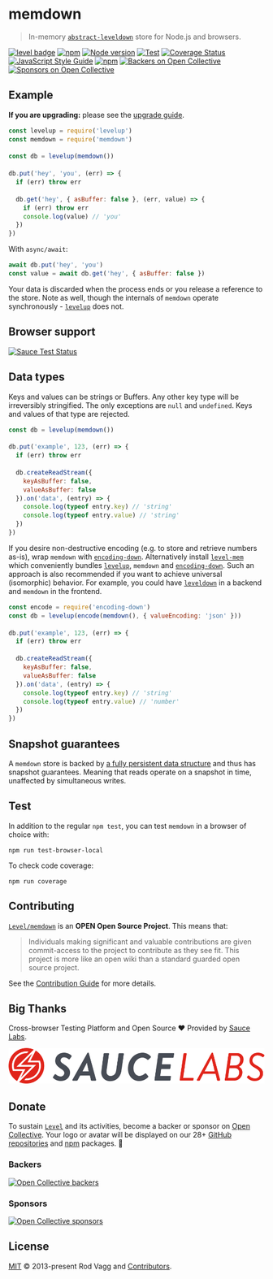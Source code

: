 # memdown

> In-memory [`abstract-leveldown`] store for Node.js and browsers.

[![level badge][level-badge]](https://github.com/Level/awesome)
[![npm](https://img.shields.io/npm/v/memdown.svg?label=&logo=npm)](https://www.npmjs.com/package/memdown)
[![Node version](https://img.shields.io/node/v/memdown.svg)](https://www.npmjs.com/package/memdown)
[![Test](https://github.com/Level/memdown/actions/workflows/test.yml/badge.svg)](https://github.com/Level/memdown/actions/workflows/test.yml)
[![Coverage Status](https://codecov.io/gh/Level/memdown/branch/master/graph/badge.svg)](https://codecov.io/gh/Level/memdown)
[![JavaScript Style Guide](https://img.shields.io/badge/code_style-standard-brightgreen.svg)](https://standardjs.com)
[![npm](https://img.shields.io/npm/dm/memdown.svg?label=dl)](https://www.npmjs.com/package/memdown)
[![Backers on Open Collective](https://opencollective.com/level/backers/badge.svg?color=orange)](#backers)
[![Sponsors on Open Collective](https://opencollective.com/level/sponsors/badge.svg?color=orange)](#sponsors)

## Example

**If you are upgrading:** please see the [upgrade guide](./UPGRADING.md).

```js
const levelup = require('levelup')
const memdown = require('memdown')

const db = levelup(memdown())

db.put('hey', 'you', (err) => {
  if (err) throw err

  db.get('hey', { asBuffer: false }, (err, value) => {
    if (err) throw err
    console.log(value) // 'you'
  })
})
```

With `async/await`:

```js
await db.put('hey', 'you')
const value = await db.get('hey', { asBuffer: false })
```

Your data is discarded when the process ends or you release a reference to the store. Note as well, though the internals of `memdown` operate synchronously - [`levelup`] does not.

## Browser support

[![Sauce Test Status](https://app.saucelabs.com/browser-matrix/level-ci.svg)](https://app.saucelabs.com/u/level-ci)

## Data types

Keys and values can be strings or Buffers. Any other key type will be irreversibly stringified. The only exceptions are `null` and `undefined`. Keys and values of that type are rejected.

```js
const db = levelup(memdown())

db.put('example', 123, (err) => {
  if (err) throw err

  db.createReadStream({
    keyAsBuffer: false,
    valueAsBuffer: false
  }).on('data', (entry) => {
    console.log(typeof entry.key) // 'string'
    console.log(typeof entry.value) // 'string'
  })
})
```

If you desire non-destructive encoding (e.g. to store and retrieve numbers as-is), wrap `memdown` with [`encoding-down`]. Alternatively install [`level-mem`] which conveniently bundles [`levelup`], `memdown` and [`encoding-down`]. Such an approach is also recommended if you want to achieve universal (isomorphic) behavior. For example, you could have [`leveldown`] in a backend and `memdown` in the frontend.

```js
const encode = require('encoding-down')
const db = levelup(encode(memdown(), { valueEncoding: 'json' }))

db.put('example', 123, (err) => {
  if (err) throw err

  db.createReadStream({
    keyAsBuffer: false,
    valueAsBuffer: false
  }).on('data', (entry) => {
    console.log(typeof entry.key) // 'string'
    console.log(typeof entry.value) // 'number'
  })
})
```

## Snapshot guarantees

A `memdown` store is backed by [a fully persistent data structure](https://www.npmjs.com/package/functional-red-black-tree) and thus has snapshot guarantees. Meaning that reads operate on a snapshot in time, unaffected by simultaneous writes.

## Test

In addition to the regular `npm test`, you can test `memdown` in a browser of choice with:

```
npm run test-browser-local
```

To check code coverage:

```
npm run coverage
```

## Contributing

[`Level/memdown`](https://github.com/Level/memdown) is an **OPEN Open Source Project**. This means that:

> Individuals making significant and valuable contributions are given commit-access to the project to contribute as they see fit. This project is more like an open wiki than a standard guarded open source project.

See the [Contribution Guide](https://github.com/Level/community/blob/master/CONTRIBUTING.md) for more details.

## Big Thanks

Cross-browser Testing Platform and Open Source ♥ Provided by [Sauce Labs](https://saucelabs.com).

[![Sauce Labs logo](./sauce-labs.svg)](https://saucelabs.com)

## Donate

To sustain [`Level`](https://github.com/Level) and its activities, become a backer or sponsor on [Open Collective](https://opencollective.com/level). Your logo or avatar will be displayed on our 28+ [GitHub repositories](https://github.com/Level) and [npm](https://www.npmjs.com/) packages. 💖

### Backers

[![Open Collective backers](https://opencollective.com/level/backers.svg?width=890)](https://opencollective.com/level)

### Sponsors

[![Open Collective sponsors](https://opencollective.com/level/sponsors.svg?width=890)](https://opencollective.com/level)

## License

[MIT](LICENSE.md) © 2013-present Rod Vagg and [Contributors](CONTRIBUTORS.md).

[`abstract-leveldown`]: https://github.com/Level/abstract-leveldown

[`levelup`]: https://github.com/Level/levelup

[`encoding-down`]: https://github.com/Level/encoding-down

[`leveldown`]: https://github.com/Level/leveldown

[`level-mem`]: https://github.com/Level/mem

[level-badge]: https://leveljs.org/img/badge.svg
